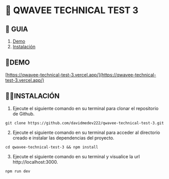 # **📂 QWAVEE TECHNICAL TEST 3**

## **📑 GUIA**

1. [Demo](#demo)
2. [Instalación](#instalación)

## **🚀DEMO**

[https://qwavee-technical-test-3.vercel.app/](https://qwavee-technical-test-3.vercel.app/)

## **👨‍💻INSTALACIÓN**

1. Ejecute el siguiente comando en su terminal para clonar el repositorio de Github.

```
git clone https://github.com/davidmedev222/qwavee-technical-test-3.git
```

2. Ejecute el siguiente comando en su terminal para acceder al directorio creado e instalar las dependencias del proyecto.

```
cd qwavee-technical-test-3 && npm install
```

3. Ejecute el siguiente comando en su terminal y visualice la url http://localhost:3000.

```
npm run dev
```
